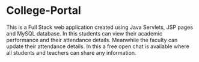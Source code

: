 # College-Portal

This is a Full Stack web application created using Java Servlets, JSP pages and MySQL database. In this students can view their academic performance and their attendance details. Meanwhile the faculty can update their attendance details. In this a free open chat is available where all students and teachers can share any information.
